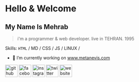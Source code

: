# Hello & Welcome
## My Name Is Mehrab

>i'm a programmer & web developer.
>live in TEHRAN.
>1995

Skills: `HTML` / MD / CSS / JS / LINUX / 

- 🔭 I’m currently working on www.metanevis.com 


[<img src='https://cdn.jsdelivr.net/npm/simple-icons@3.0.1/icons/github.svg' alt='github' height='40'>](https://github.com/mehrabb74)  [<img src='https://cdn.jsdelivr.net/npm/simple-icons@3.0.1/icons/facebook.svg' alt='facebook' height='40'>](https://www.facebook.com/mehrabb74)  [<img src='https://cdn.jsdelivr.net/npm/simple-icons@3.0.1/icons/instagram.svg' alt='instagram' height='40'>](https://www.instagram.com/mehrabb74/)  [<img src='https://cdn.jsdelivr.net/npm/simple-icons@3.0.1/icons/twitter.svg' alt='twitter' height='40'>](https://twitter.com/mehrabb74)  [<img src='https://cdn.jsdelivr.net/npm/simple-icons@3.0.1/icons/icloud.svg' alt='website' height='40'>](https://mehrabb74.github.io/)  
